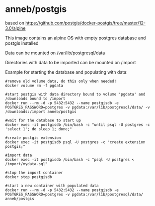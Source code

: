 # anneb/postgis

based on https://github.com/postgis/docker-postgis/tree/master/12-3.0/alpine

This image contains an alpine OS with empty postgres database and postgis installed

Data can be mounted on /var/lib/postgresql/data

Directories with data to be imported can be mounted on /import

Example for starting the database and populating with data:
```
#remove old volume data, do this only when needed!
docker volume rm -f pgdata

#start postgis with data directory bound to volume 'pgdata' and /downloads bound to /import
docker run --rm -d -p 5432:5432 --name postgisdb -e POSTGRES_PASSWORD=postgres -v pgdata:/var/lib/postgresql/data/ -v /downloads:/import anneb/postgis

#wait for the database to start up
docker exec -it postgisdb /bin/bash -c "until psql -U postgres -c 'select 1'; do sleep 1; done;"

#create postgis extension
docker exec -it postgisdb psql -U postgres -c "create extension postgis;"

#import data
docker exec -it postgisdb /bin/bash -c "psql -U postgres < /import/mydata.sql"

#stop the import container
docker stop postgisdb

#start a new container with populated data
docker run --rm -d -p 5432:5432 --name postgisdb -e POSTGRES_PASSWORD=postgres -v pgdata:/var/lib/postgresql/data/ anneb/postgis

```




